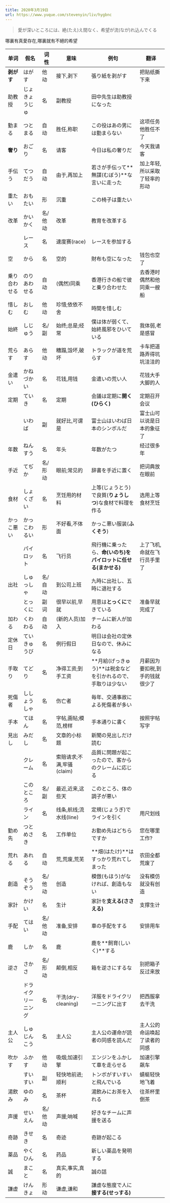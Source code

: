```yaml
---
title: 2020年3月19日
url: https://www.yuque.com/stevenyin/liv/hygbnc
---
```


> 愛が深いところには、絶(たえ)え間なく、希望が流(なが)れ込んでくる

哪裏有真愛存在,哪裏就有不絕的希望

| 单词 | 假名 | 词性 | 意味 | 例句 | 翻译 |
| --- | --- | --- | --- | --- | --- |
| **剥がす** | はがす | 他动 | 接下,剥下 | 張り紙を剥がす | 把贴纸撕下来 |
| 助教授 | じょきょうじゅ | 名 | 副教授 | 田中先生は助教授になった |  |
| 勤まる | つとまる | 自动 | 胜任,称职 | この役はあの男には勤まらない | 这项任务他胜任不了 |
| **奢り** | おごり | 名 | 请客 | 今日は私の奢りだ | 今天我请客 |
| 手伝う | てつだう | 自动 | 由于,再加上 | 若さが手伝って**無謀(むぼう)**な言いに走った | 加上年轻,所以采取了轻率的形动 |
| 重たい | おもたい | 形 | 沉重 | この椅子は重たい |  |
| 改革 | かいかく | 名/他动 | 改革 | 教育を改革する |  |
|  | レース | 名 | 速度赛(race) | レースを参加する |  |
| 空 | から | 名 | 空的 | 財布も空になった | 钱包也空了 |
| 乗り合わせる | のりあわせる | 自动 | (偶然)同乘 | 香港行きの船で彼と乗り合わせた | 去香港时偶然和他同乘一艘船 |
| 惜しむ | おしむ | 他动 | 珍惜;依依不舍 | 時間を惜しむ |  |
| 始終 | しじゅう | 名/副 | 始终;总是;经常 | 僕は体が弱くて、始終風邪をひいている | 我体弱,老是感冒 |
| 荒らす | あらす | 他动 | 糟蹋,毁坏,破坏 | トラックが道を荒らす | 卡车把道路弄得坑坑洼洼的 |
| 金遣い | かねづかい | 名 | 花钱,用钱 | 金遣いの荒い人 | 花钱大手大脚的人 |
| 定期 | ていき | 名 | 定期 | 会議は定期に**開く(ひらく)** | 定期召开会议 |
|  | いわば | 副 | 就好比,可谓是 | 富士山はいわば日本のシンボルだ | 富士山可以说是日本的象征了 |
| 年数 | ねんすう | 名 | 年头 | 年数がたつ | 经过很多年 |
| 手近 | てぢか | 名/形动 | 眼前;常见的 | 辞書を手近に置く | 把词典放在眼前 |
| 食材 | しょくざい | 名 | 烹饪用的材料 | 上等(じょうとう)で良質(**りょうしつ**)な食材で料理を作る | 选用上等食材烹饪 |
| かっこ悪い | かっこわるい | 形 | 不好看,不体面 | かっこ悪い服装(**ふくそう**) |  |
|  | パイロット | 名 | 飞行员 | 飛行機に乗ったら、**命(いのち)**をパイロットに**任せる(まかせる)** | 上了飞机,命就在飞行员手里了 |
| 出社 | しゅっしゃ | 名/自动 | 到公司上班 | 九時に出社し、五時に退社する |  |
|  | とっくに | 副词 | 很早以前,早就 | 用意は**とっくに**できている | 准备早就完成了 |
| 加わる | くわわる | 自动 | (新的人员)加入 | チームに新人が加わる |  |
| 定休日 | ていきゅうび | 名 | 例行假日 | 明日は会社の定休日なので、休みになる |  |
| 手取り | てどり | 名 | 净得工资;到手工资 | **月給(げっきゅう)**は税金などを引かれるので、手取りは少ない | 月薪因为要扣税,到手的钱就很少了 |
| 死傷者 | ししょうしゃ | 名 | 伤亡者 | 毎年、交通事故による死傷者が多い |  |
| 手本 | てほん | 名 | 字帖,画帖;模范,榜样 | 手本通りに書く | 按照字帖写字 |
| 見出し | みだし | 名 | 文章的小标题 | 新聞の見出しだけ読む |  |
|  | クレーム | 名 | 索赔请求;不满,牢骚(claim) | 品質に問題が起こったので、客からのクレームに応じる |  |
|  | このところ | 名/副 | 最近,近来,这些天 | このところ、体の調子が悪い |  |
|  | ライン | 名 | 线条,航线;流水线(line) | 定規(じょうぎ)でラインを引く | 用尺划线 |
| 勤め先 | つとめさき | 名 | 工作单位 | お勤め先はどちらですか | 您在哪里工作? |
| 荒れる | あれる | 自动 | 荒,荒废,荒芜 | **畑(はたけ)**はすっかり荒れてしまった | 农田全都荒废了 |
| 創造 | そうぞう | 名/他动 | 创造 | 模倣(もほう)がなければ、創造もない | 没有模仿就没有创造 |
| 家計 | かけい | 名 | 生计 | 家計を**支える(ささえる)** | 支撑生计 |
| 手配 | てはい | 名/他动 | 准备,安排 | 車の手配をする | 安排用车 |
| 鹿 | しか | 名 | 鹿 | 鹿を**飼育(しいく)**する |  |
| 逆さ | さかさ | 名/形动 | 颠倒,相反 | 箱を逆さにするな | 别把箱子反过来放 |
|  | ドライクリーニング | 名 | 干洗(dry-cleaning) | 洋服をドライクリーニングに出す | 把西服拿去干洗 |
| 主人公 | しゅじんこう | 名 | 主人公 | 主人公の運命が読者の同感を読んだ | 主人公的命运唤起了读者的同感 |
| 吹かす | ふかす | 他动 | 吸烟;加速引擎 | エンジンをふかして車を走らせる | 加速引擎飙车 |
|  | すいすい | 副 | 轻快地前进;顺利 | トンボがすいすいと飛んでいる | 蜻蜓轻快地飞着 |
| 湯飲み | ゆのみ | 名 | 茶杯 | 湯飲みにお茶を入れる | 往茶杯里倒茶 |
| 声援 | せいえん | 名/他动 | 声援;呐喊 | 好きなチームに声援を送る |  |
| 奇跡 | きせき | 名 | 奇迹 | 奇跡が起こる |  |
| 薬品 | やくひん | 名 | 药品 | 新しい薬品を発明する |  |
| 誠 | まこと | 名 | 真实,事实,真的 | 誠の話 |  |
| 謙虚 | けんきょ | 形动 | 谦虚,谦和 | 謙虚な態度で人に**接する(せっする)** |  |
